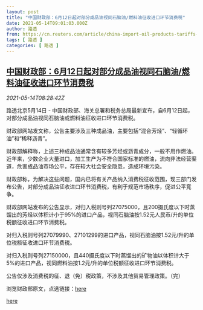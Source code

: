 ```yaml
---
layout: post
title: "中国财政部：6月12日起对部分成品油视同石脑油/燃料油征收进口环节消费税"
date: 2021-05-14T09:01:03.000Z
author: 路透
from: https://cn.reuters.com/article/china-import-oil-products-tariffs-0514-idCNKBS2CV0S9
tags: [ 路透 ]
categories: [ 路透 ]
---
```

<!--1620982863000-->
[中国财政部：6月12日起对部分成品油视同石脑油/燃料油征收进口环节消费税](https://cn.reuters.com/article/china-import-oil-products-tariffs-0514-idCNKBS2CV0S9)
------

<div>
<div><i>2021-05-14T08:28:42Z</i></div><p>路透北京5月14日 - 中国财政部、海关总署和税务总局最新宣布，自6月12日起，对部分成品油视同石脑油或燃料油征收进口环节消费税。</p><p>财政部网站发文称，公告主要涉及三种成品油，主要包括“混合芳烃”、“轻循环油”和“稀释沥青”。</p><p>财政部解释称，上述三种成品油通常含有较多芳烃或沥青成分，一般不用作燃油。近年来，少数企业大量进口，加工生产为不符合国家标准的燃油，流向非法经营渠道，危害成品油市场公平，存在较大社会安全隐患，造成环境污染。</p><p>财政部称，为解决这些问题，国内已将有关产品纳入消费税征收范围，现三部门发布公告，对部分成品油征收进口环节消费税，有利于规范市场秩序，促进公平竞争。</p><p>财政部网站发布的公告显示，对归入税则号列27075000，且200摄氏度以下时蒸馏出的芳烃以体积计小于95%的进口产品，视同石脑油按1.52元人民币/升的单位税额征收进口环节消费税。</p><p>对归入税则号列27079990、27101299的进口产品，视同石脑油按1.52元/升的单位税额征收进口环节消费税。</p><p>对归入税则号列27150000，且440摄氏度以下时蒸馏出的矿物油以体积计大于5%的进口产品，视同燃料油按1.2元/升的单位税额征收进口环节消费税。</p><p>公告仅涉及消费税的征、退（免）税政策，不涉及其他贸易管理政策。（完）</p><p>浏览财政部原文，点选链接：<a href="http://gss.mof.gov.cn/gzdt/zhengcejiedu/202105/t20210514_3702364.htm">here</a></p><p><a href="http://gss.mof.gov.cn/gzdt/zhengcefabu/202105/t20210514_3702362.htm">here</a></p>
</div>
